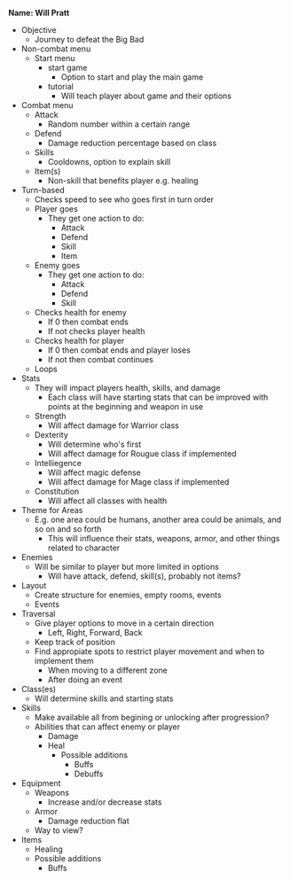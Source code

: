 **Name: Will Pratt** 

* Objective
  * Journey to defeat the Big Bad
* Non-combat menu
    * Start menu
      * start game
        * Option to start and play the main game 
      * tutorial
        * Will teach player about game and their options
* Combat menu
    * Attack
      * Random number within a certain range
    * Defend
      * Damage reduction percentage based on class
    * Skills 
      * Cooldowns, option to explain skill
    * Item(s)
      * Non-skill that benefits player e.g. healing
* Turn-based
  * Checks speed to see who goes first in turn order
  * Player goes
    * They get one action to do:
      * Attack
      * Defend
      * Skill
      * Item
  * Enemy goes
    * They get one action to do:
      * Attack
      * Defend
      * Skill
  * Checks health for enemy
    * If 0 then combat ends
    * If not checks player health
  * Checks health for player
    * If 0 then combat ends and player loses
    * If not then combat continues
  * Loops
* Stats
  * They will impact players health, skills, and damage 
    * Each class will have starting stats that can be improved with points at 
      the beginning and weapon in use
  * Strength
    * Will affect damage for Warrior class
  * Dexterity
    * Will determine who's first
    * Will affect damage for Rougue class if implemented
  * Intelliegence
    * Will affect magic defense
    * Will affect damage for Mage class if implemented 
  * Constitution
    * Will affect all classes with health
* Theme for Areas
  * E.g. one area could be humans, another area could be animals, and so on and so forth
    * This will influence their stats, weapons, armor, and other things related to character
* Enemies
  * Will be similar to player but more limited in options
    * Will have attack, defend, skill(s), probably not items?
* Layout
  * Create structure for enemies, empty rooms, events
  * Events
* Traversal
  * Give player options to move in a certain direction
    * Left, Right, Forward, Back
  * Keep track of position
  *  Find appropiate spots to restrict player movement and when to implement them
     *  When moving to a different zone
     *  After doing an event  
* Class(es)
  * Will determine skills and starting stats
* Skills
  * Make available all from begining or unlocking after progression?
  * Abilities that can affect enemy or player
    * Damage
    * Heal
      * Possible additions
        *  Buffs
        *  Debuffs
* Equipment
  * Weapons
    * Increase and/or decrease stats
  * Armor
    * Damage reduction flat
  * Way to view? 
* Items
  * Healing 
  * Possible additions
    *  Buffs


